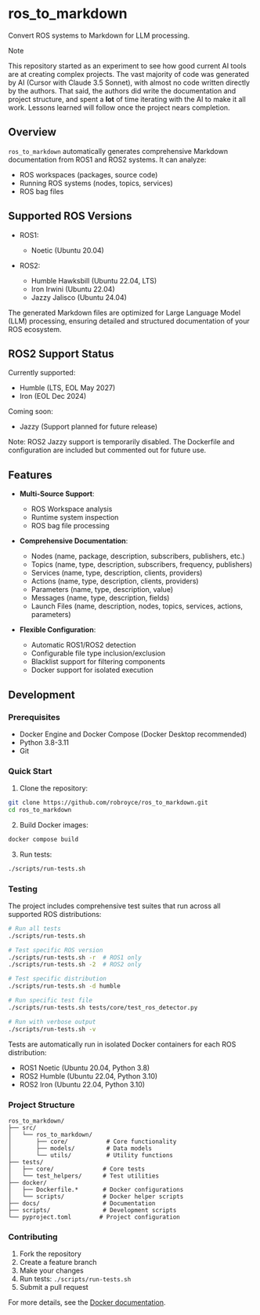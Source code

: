 # ros_to_markdown

Convert ROS systems to Markdown for LLM processing.

> [!Note]
> This repository started as an experiment to see how good current AI tools are at creating complex projects. The vast majority of code was generated by AI (Cursor with Claude 3.5 Sonnet), with almost no code written directly by the authors. That said, the authors did write the documentation and project structure, and spent a **lot** of time iterating with the AI to make it all work. Lessons learned will follow once the project nears completion.

## Overview

`ros_to_markdown` automatically generates comprehensive Markdown documentation from ROS1 and ROS2 systems. It can analyze:
- ROS workspaces (packages, source code)
- Running ROS systems (nodes, topics, services)
- ROS bag files

## Supported ROS Versions

- ROS1:
  - Noetic (Ubuntu 20.04)

- ROS2:
  - Humble Hawksbill (Ubuntu 22.04, LTS)
  - Iron Irwini (Ubuntu 22.04)
  - Jazzy Jalisco (Ubuntu 24.04)

The generated Markdown files are optimized for Large Language Model (LLM) processing, ensuring detailed and structured documentation of your ROS ecosystem.

## ROS2 Support Status

Currently supported:
- Humble (LTS, EOL May 2027)
- Iron (EOL Dec 2024)

Coming soon:
- Jazzy (Support planned for future release)

Note: ROS2 Jazzy support is temporarily disabled. The Dockerfile and configuration are included but commented out for future use.

## Features

- **Multi-Source Support**:
  - ROS Workspace analysis
  - Runtime system inspection
  - ROS bag file processing

- **Comprehensive Documentation**:
  - Nodes (name, package, description, subscribers, publishers, etc.)
  - Topics (name, type, description, subscribers, frequency, publishers)
  - Services (name, type, description, clients, providers)
  - Actions (name, type, description, clients, providers)
  - Parameters (name, type, description, value)
  - Messages (name, type, description, fields)
  - Launch Files (name, description, nodes, topics, services, actions, parameters)

- **Flexible Configuration**:
  - Automatic ROS1/ROS2 detection
  - Configurable file type inclusion/exclusion
  - Blacklist support for filtering components
  - Docker support for isolated execution

## Development

### Prerequisites

- Docker Engine and Docker Compose (Docker Desktop recommended)
- Python 3.8-3.11
- Git

### Quick Start

1. Clone the repository:
```bash
git clone https://github.com/robroyce/ros_to_markdown.git
cd ros_to_markdown
```

2. Build Docker images:
```bash
docker compose build
```

3. Run tests:
```bash
./scripts/run-tests.sh
```

### Testing

The project includes comprehensive test suites that run across all supported ROS distributions:

```bash
# Run all tests
./scripts/run-tests.sh

# Test specific ROS version
./scripts/run-tests.sh -r  # ROS1 only
./scripts/run-tests.sh -2  # ROS2 only

# Test specific distribution
./scripts/run-tests.sh -d humble

# Run specific test file
./scripts/run-tests.sh tests/core/test_ros_detector.py

# Run with verbose output
./scripts/run-tests.sh -v
```

Tests are automatically run in isolated Docker containers for each ROS distribution:
- ROS1 Noetic (Ubuntu 20.04, Python 3.8)
- ROS2 Humble (Ubuntu 22.04, Python 3.10)
- ROS2 Iron (Ubuntu 22.04, Python 3.10)

### Project Structure

```
ros_to_markdown/
├── src/
│   └── ros_to_markdown/
│       ├── core/           # Core functionality
│       ├── models/         # Data models
│       └── utils/          # Utility functions
├── tests/
│   ├── core/              # Core tests
│   └── test_helpers/      # Test utilities
├── docker/
│   ├── Dockerfile.*       # Docker configurations
│   └── scripts/           # Docker helper scripts
├── docs/                  # Documentation
├── scripts/               # Development scripts
└── pyproject.toml        # Project configuration
```

### Contributing

1. Fork the repository
2. Create a feature branch
3. Make your changes
4. Run tests: `./scripts/run-tests.sh`
5. Submit a pull request

For more details, see the [Docker documentation](docs/docker.md).
